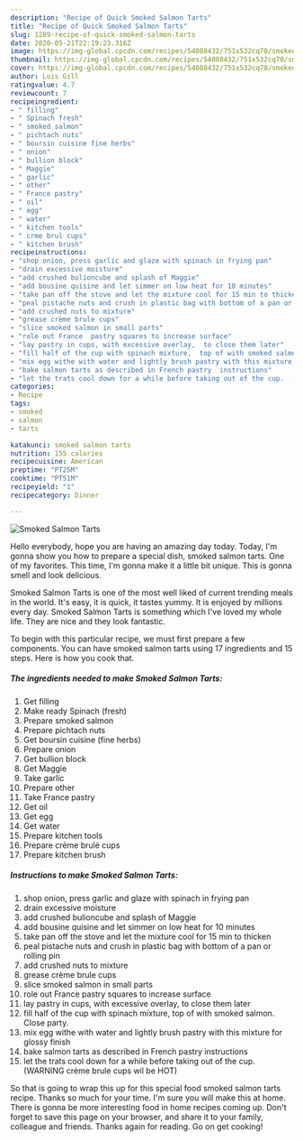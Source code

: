 ```yaml
---
description: "Recipe of Quick Smoked Salmon Tarts"
title: "Recipe of Quick Smoked Salmon Tarts"
slug: 1289-recipe-of-quick-smoked-salmon-tarts
date: 2020-05-21T22:19:23.316Z
image: https://img-global.cpcdn.com/recipes/54088432/751x532cq70/smoked-salmon-tarts-recipe-main-photo.jpg
thumbnail: https://img-global.cpcdn.com/recipes/54088432/751x532cq70/smoked-salmon-tarts-recipe-main-photo.jpg
cover: https://img-global.cpcdn.com/recipes/54088432/751x532cq70/smoked-salmon-tarts-recipe-main-photo.jpg
author: Lois Gill
ratingvalue: 4.7
reviewcount: 7
recipeingredient:
- " filling"
- " Spinach fresh"
- " smoked salmon"
- " pichtach nuts"
- " boursin cuisine fine herbs"
- " onion"
- " bullion block"
- " Maggie"
- " garlic"
- " other"
- " France pastry"
- " oil"
- " egg"
- " water"
- " kitchen tools"
- " crme brul cups"
- " kitchen brush"
recipeinstructions:
- "shop onion, press garlic and glaze with spinach in frying pan"
- "drain excessive moisture"
- "add crushed bulioncube and splash of Maggie"
- "add bousine quisine and let simmer on low heat for 10 minutes"
- "take pan off the stove and let the mixture cool for 15 min to thicken"
- "peal pistache nuts and crush in plastic bag with bottom of a pan or rolling pin"
- "add crushed nuts to mixture"
- "grease crème brule cups"
- "slice smoked salmon in small parts"
- "role out France  pastry squares to increase surface"
- "lay pastry in cups, with excessive overlay,  to close them later"
- "fill half of the cup with spinach mixture,  top of with smoked salmon.  Close party."
- "mix egg withe with water and lightly brush pastry with this mixture for glossy finish"
- "bake salmon tarts as described in French pastry  instructions"
- "let the trats cool down for a while before taking out of the cup.  (WARNING crème brule cups wil be HOT)"
categories:
- Recipe
tags:
- smoked
- salmon
- tarts

katakunci: smoked salmon tarts 
nutrition: 155 calories
recipecuisine: American
preptime: "PT25M"
cooktime: "PT51M"
recipeyield: "1"
recipecategory: Dinner

---
```



![Smoked Salmon Tarts](https://img-global.cpcdn.com/recipes/54088432/751x532cq70/smoked-salmon-tarts-recipe-main-photo.jpg)

Hello everybody, hope you are having an amazing day today. Today, I'm gonna show you how to prepare a special dish, smoked salmon tarts. One of my favorites. This time, I'm gonna make it a little bit unique. This is gonna smell and look delicious.

Smoked Salmon Tarts is one of the most well liked of current trending meals in the world. It's easy, it is quick, it tastes yummy. It is enjoyed by millions every day. Smoked Salmon Tarts is something which I've loved my whole life. They are nice and they look fantastic.




To begin with this particular recipe, we must first prepare a few components. You can have smoked salmon tarts using 17 ingredients and 15 steps. Here is how you cook that.

<!--inarticleads1-->

##### The ingredients needed to make Smoked Salmon Tarts:

1. Get  filling
1. Make ready  Spinach (fresh)
1. Prepare  smoked salmon
1. Prepare  pichtach nuts
1. Get  boursin cuisine (fine herbs)
1. Prepare  onion
1. Get  bullion block
1. Get  Maggie
1. Take  garlic
1. Prepare  other
1. Take  France pastry
1. Get  oil
1. Get  egg
1. Get  water
1. Prepare  kitchen tools
1. Prepare  crème brulé cups
1. Prepare  kitchen brush




<!--inarticleads2-->

##### Instructions to make Smoked Salmon Tarts:

1. shop onion, press garlic and glaze with spinach in frying pan
1. drain excessive moisture
1. add crushed bulioncube and splash of Maggie
1. add bousine quisine and let simmer on low heat for 10 minutes
1. take pan off the stove and let the mixture cool for 15 min to thicken
1. peal pistache nuts and crush in plastic bag with bottom of a pan or rolling pin
1. add crushed nuts to mixture
1. grease crème brule cups
1. slice smoked salmon in small parts
1. role out France  pastry squares to increase surface
1. lay pastry in cups, with excessive overlay,  to close them later
1. fill half of the cup with spinach mixture,  top of with smoked salmon.  Close party.
1. mix egg withe with water and lightly brush pastry with this mixture for glossy finish
1. bake salmon tarts as described in French pastry  instructions
1. let the trats cool down for a while before taking out of the cup.  (WARNING crème brule cups wil be HOT)




So that is going to wrap this up for this special food smoked salmon tarts recipe. Thanks so much for your time. I'm sure you will make this at home. There is gonna be more interesting food in home recipes coming up. Don't forget to save this page on your browser, and share it to your family, colleague and friends. Thanks again for reading. Go on get cooking!
